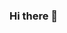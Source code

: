 ### Hi there 👋

<!--


Hi, I'm Godwin

A javascript developer in Javascript world👨‍💻 🚀

Javascript| Angular| Typescript| React| Node |HTML & CSS| Tailwind |Saas



[![My Skills](https://skillicons.dev/icons?i=js,html,css,wasm)](https://skillicons.dev)
-->
